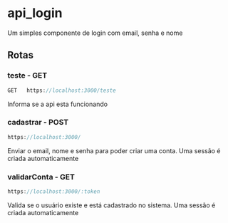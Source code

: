 # api_login
Um simples componente de login com email, senha e nome

## Rotas

### teste - GET

~~~js
GET   https://localhost:3000/teste
~~~

Informa se a api esta funcionando

### cadastrar - POST
~~~js
https://localhost:3000/
~~~

Enviar o email, nome e senha para poder criar uma conta. Uma sessão é criada automaticamente  

### validarConta - GET
~~~js
https://localhost:3000/:token
~~~

Valida se o usuário existe e está cadastrado no sistema. Uma sessão é criada automaticamente

